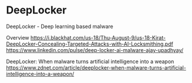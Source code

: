 # DeepLocker
DeepLocker - Deep learning based malware

Overview
https://i.blackhat.com/us-18/Thu-August-9/us-18-Kirat-DeepLocker-Concealing-Targeted-Attacks-with-AI-Locksmithing.pdf
https://www.linkedin.com/pulse/deep-locker-ai-malware-ajay-upadhyay/

DeepLocker: When malware turns artificial intelligence into a weapon
https://www.zdnet.com/article/deeplocker-when-malware-turns-artificial-intelligence-into-a-weapon/
